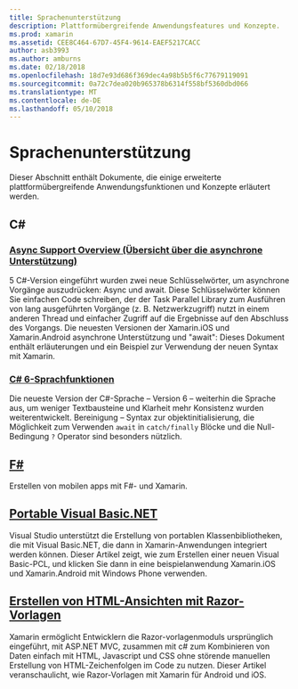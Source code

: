 ```yaml
---
title: Sprachenunterstützung
description: Plattformübergreifende Anwendungsfeatures und Konzepte.
ms.prod: xamarin
ms.assetid: CEE8C464-67D7-45F4-9614-EAEF5217CACC
author: asb3993
ms.author: amburns
ms.date: 02/18/2018
ms.openlocfilehash: 18d7e93d686f369dec4a98b5b5f6c77679119091
ms.sourcegitcommit: 0a72c7dea020b965378b6314f558bf5360dbd066
ms.translationtype: MT
ms.contentlocale: de-DE
ms.lasthandoff: 05/10/2018
---
```

# <a name="language-support"></a>Sprachenunterstützung

Dieser Abschnitt enthält Dokumente, die einige erweiterte plattformübergreifende Anwendungsfunktionen und Konzepte erläutert werden.

## <a name="c"></a>C# 
###  <a name="async-support-overviewcross-platformplatformasyncmd"></a>[Async Support Overview (Übersicht über die asynchrone Unterstützung)](~/cross-platform/platform/async.md)

5 C#-Version eingeführt wurden zwei neue Schlüsselwörter, um asynchrone Vorgänge auszudrücken: Async und await. Diese Schlüsselwörter können Sie einfachen Code schreiben, der der Task Parallel Library zum Ausführen von lang ausgeführten Vorgänge (z. B. Netzwerkzugriff) nutzt in einem anderen Thread und einfacher Zugriff auf die Ergebnisse auf den Abschluss des Vorgangs. Die neuesten Versionen der Xamarin.iOS und Xamarin.Android asynchrone Unterstützung und "await": Dieses Dokument enthält erläuterungen und ein Beispiel zur Verwendung der neuen Syntax mit Xamarin.

### <a name="c-6-language-featurescross-platformplatformcsharp-sixmd"></a>[C# 6-Sprachfunktionen](~/cross-platform/platform/csharp-six.md)

Die neueste Version der C#-Sprache – Version 6 – weiterhin die Sprache aus, um weniger Textbausteine und Klarheit mehr Konsistenz wurden weiterentwickelt. Bereinigung – Syntax zur objektinitialisierung, die Möglichkeit zum Verwenden `await` in `catch/finally` Blöcke und die Null-Bedingung `?` Operator sind besonders nützlich.

## <a name="ffsharpindexmd"></a>[F#](fsharp/index.md)

Erstellen von mobilen apps mit F#- und Xamarin.

##  <a name="portable-visual-basicnetcross-platformplatformvisual-basicindexmd"></a>[Portable Visual Basic.NET](~/cross-platform/platform/visual-basic/index.md)

Visual Studio unterstützt die Erstellung von portablen Klassenbibliotheken, die mit Visual Basic.NET, die dann in Xamarin-Anwendungen integriert werden können. Dieser Artikel zeigt, wie zum Erstellen einer neuen Visual Basic-PCL, und klicken Sie dann in eine beispielanwendung Xamarin.iOS und Xamarin.Android mit Windows Phone verwenden.

##  <a name="building-html-views-using-razor-templatescross-platformplatformrazor-html-templatesindexmd"></a>[Erstellen von HTML-Ansichten mit Razor-Vorlagen](~/cross-platform/platform/razor-html-templates/index.md)

Xamarin ermöglicht Entwicklern die Razor-vorlagenmoduls ursprünglich eingeführt, mit ASP.NET MVC, zusammen mit c# zum Kombinieren von Daten einfach mit HTML, Javascript und CSS ohne störende manuellen Erstellung von HTML-Zeichenfolgen im Code zu nutzen.
Dieser Artikel veranschaulicht, wie Razor-Vorlagen mit Xamarin für Android und iOS.
